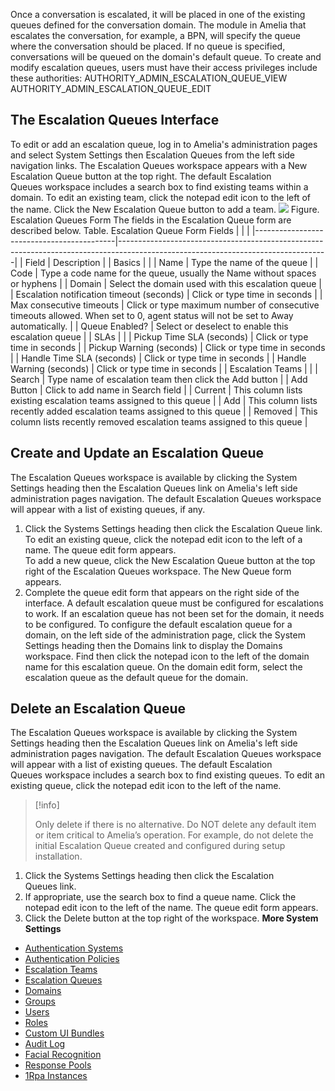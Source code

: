 Once a conversation is escalated, it will be placed in one of the existing queues defined for the conversation domain. The module in Amelia that escalates the conversation, for example, a BPN, will specify the queue where the conversation should be placed. If no queue is specified, conversations will be queued on the domain's default queue.
To create and modify escalation queues, users must have their access privileges include these authorities:
AUTHORITY_ADMIN_ESCALATION_QUEUE_VIEW  
AUTHORITY_ADMIN_ESCALATION_QUEUE_EDIT
## The Escalation Queues Interface
To edit or add an escalation queue, log in to Amelia's administration pages and select System Settings then Escalation Queues from the left side navigation links. The Escalation Queues workspace appears with a New Escalation Queue button at the top right.
The default Escalation Queues workspace includes a search box to find existing teams within a domain. To edit an existing team, click the notepad edit icon to the left of the name. Click the New Escalation Queue button to add a team.
![](https://docs.ipsoft.com/download/attachments/11937818/image2018-11-20_12-55-34.png)
Figure. Escalation Queues Form
The fields in the Escalation Queue form are described below.
Table. Escalation Queue Form Fields
|                                           |                                                                                                                                  |
|-------------------------------------------|----------------------------------------------------------------------------------------------------------------------------------|
| Field                                     | Description                                                                                                                      |
| Basics                                    |                                                                                                                                  |
| Name                                      | Type the name of the queue                                                                                                       |
| Code                                      | Type a code name for the queue, usually the Name without spaces or hyphens                                                       |
| Domain                                    | Select the domain used with this escalation queue                                                                                |
| Escalation notification timeout (seconds) | Click or type time in seconds                                                                                                    |
| Max consecutive timeouts                  | Click or type maximum number of consecutive timeouts allowed. When set to 0, agent status will not be set to Away automatically. |
| Queue Enabled?                            | Select or deselect to enable this escalation queue                                                                               |
| SLAs                                      |                                                                                                                                  |
| Pickup Time SLA (seconds)                 | Click or type time in seconds                                                                                                    |
| Pickup Warning (seconds)                  | Click or type time in seconds                                                                                                    |
| Handle Time SLA (seconds)                 | Click or type time in seconds                                                                                                    |
| Handle Warning (seconds)                  | Click or type time in seconds                                                                                                    |
| Escalation Teams                          |                                                                                                                                  |
| Search                                    | Type name of escalation team then click the Add button                                                                           |
| Add Button                                | Click to add name in Search field                                                                                                |
| Current                                   | This column lists existing escalation teams assigned to this queue                                                               |
| Add                                       | This column lists recently added escalation teams assigned to this queue                                                         |
| Removed                                   | This column lists recently removed escalation teams assigned to this queue                                                       |
## Create and Update an Escalation Queue
The Escalation Queues workspace is available by clicking the System Settings heading then the Escalation Queues link on Amelia's left side administration pages navigation. The default Escalation Queues workspace will appear with a list of existing queues, if any.
1.  Click the Systems Settings heading then click the Escalation Queue link.  
    To edit an existing queue, click the notepad edit icon to the left of a name. The queue edit form appears.  
    To add a new queue, click the New Escalation Queue button at the top right of the Escalation Queues workspace. The New Queue form appears.
2.  Complete the queue edit form that appears on the right side of the interface.
A default escalation queue must be configured for escalations to work. If an escalation queue has not been set for the domain, it needs to be configured.
To configure the default escalation queue for a domain, on the left side of the administration page, click the System Settings heading then the Domains link to display the Domains workspace. Find then click the notepad icon to the left of the domain name for this escalation queue. On the domain edit form, select the escalation queue as the default queue for the domain. 
## Delete an Escalation Queue
The Escalation Queues workspace is available by clicking the System Settings heading then the Escalation Queues link on Amelia's left side administration pages navigation. The default Escalation Queues workspace will appear with a list of existing queues.
The default Escalation Queues workspace includes a search box to find existing queues. To edit an existing queue, click the notepad edit icon to the left of the name.
> [!info]  
>
> Only delete if there is no alternative. Do NOT delete any default item or item critical to Amelia’s operation. For example, do not delete the initial Escalation Queue created and configured during setup installation.

1.  Click the Systems Settings heading then click the Escalation Queues link.
2.  If appropriate, use the search box to find a queue name. Click the notepad edit icon to the left of the name. The queue edit form appears.
3.  Click the Delete button at the top right of the workspace.
**More System Settings**
-   [Authentication Systems](Authentication%20Systems)
-   [Authentication Policies](Authentication%20Policies)
-   [Escalation Teams](Escalation%20Teams)
-   [Escalation Queues](Escalation%20Queues)
-   [Domains](Domains)
-   [Groups](Groups)
-   [Users](Users)
-   [Roles](Roles)
-   [Custom UI Bundles](Custom%20UI%20Bundles)
-   [Audit Log](Audit%20Log)
-   [Facial Recognition](Facial%20Recognition)
-   [Response Pools](Response%20Pools)
-   [1Rpa Instances](1Rpa%20Instances)
